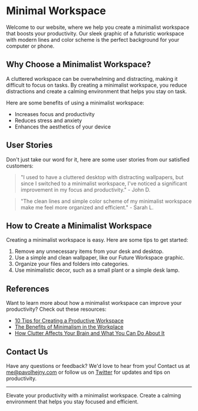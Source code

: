 <!--font:Cormorant Garamond-->

# Minimal Workspace

Welcome to our website, where we help you create a minimalist workspace that boosts your productivity. Our sleek graphic of a futuristic workspace with modern lines and color scheme is the perfect background for your computer or phone.

## Why Choose a Minimalist Workspace?

A cluttered workspace can be overwhelming and distracting, making it difficult to focus on tasks. By creating a minimalist workspace, you reduce distractions and create a calming environment that helps you stay on task.

Here are some benefits of using a minimalist workspace:

-   Increases focus and productivity
-   Reduces stress and anxiety
-   Enhances the aesthetics of your device

## User Stories

Don't just take our word for it, here are some user stories from our satisfied customers:

> "I used to have a cluttered desktop with distracting wallpapers, but since I switched to a minimalist workspace, I've noticed a significant improvement in my focus and productivity." - John D.

> "The clean lines and simple color scheme of my minimalist workspace make me feel more organized and efficient." - Sarah L.

## How to Create a Minimalist Workspace

Creating a minimalist workspace is easy. Here are some tips to get started:

1. Remove any unnecessary items from your desk and desktop.
2. Use a simple and clean wallpaper, like our Future Workspace graphic.
3. Organize your files and folders into categories.
4. Use minimalistic decor, such as a small plant or a simple desk lamp.

## References

Want to learn more about how a minimalist workspace can improve your productivity? Check out these resources:

-   [10 Tips for Creating a Productive Workspace](#)
-   [The Benefits of Minimalism in the Workplace](#)
-   [How Clutter Affects Your Brain and What You Can Do About It](#)

## Contact Us

Have any questions or feedback? We'd love to hear from you! Contact us at me@pavolhejny.com or follow us on [Twitter](#) for updates and tips on productivity.

---

Elevate your productivity with a minimalist workspace. Create a calming environment that helps you stay focused and efficient.

<!--

Write me content for website with wallpaper which alt text is:

"A minimalist graphic of a futuristic workspace, with sleek lines and a modern color scheme."

The name/title of the page should not be 1:1 copy of the alt text but rather a real content of the website which is using this wallpaper.

- Use markdown format
- Start with heading
- Heading should be short and concise
- The content should look like a real website
- The website should not be about the wallpaper, wallpaper is just a related background
- Heading should be contain work "wallpaper" or "background"
- Include real sections like references, contact, user stories, etc. use things relevant to the page purpose.
- Feel free to use structure like headings, bullets, numbering, blockquotes, paragraphs, horizontal lines, etc.
- You can use formatting like bold or _italic_
- You can include UTF-8 emojis
- Links should be only #hash anchors (and you can refer to the document itself)
- Do not include images


---


# Future Workspace Wallpaper: Elevate Your Productivity

Welcome to our website, where we help you elevate your productivity with our Future Workspace Wallpaper. Our minimalist graphic of a futuristic workspace, with sleek lines and a modern color scheme, is the perfect background for your computer or phone.

## Why Choose Our Future Workspace Wallpaper?

Our wallpaper is not just a pretty picture, it's designed to improve your focus and productivity. The clean lines and modern color scheme create a calming environment that helps you stay on task and avoid distractions.

Here are some benefits of using our Future Workspace Wallpaper:

- Creates a minimalist workspace that reduces clutter and distractions
- Helps you stay focused and productive
- Provides a calming environment that reduces stress
- Enhances the aesthetics of your device

## User Stories

Don't just take our word for it, here are some user stories from our satisfied customers:

> "I used to have a cluttered desktop with distracting wallpapers, but since I switched to the Future Workspace Wallpaper, I've noticed a significant improvement in my focus and productivity." - John D.

> "The sleek lines and modern color scheme of the Future Workspace Wallpaper make me feel like I'm working in a high-tech office, even though I'm just at home." - Sarah L.

## How to Download and Install

Downloading and installing our Future Workspace Wallpaper is quick and easy. Just follow these simple steps:

1. Click on the download button below.
2. Save the image to your computer or phone.
3. Set the image as your wallpaper.

## References

Want to learn more about how our Future Workspace Wallpaper can improve your productivity? Check out these resources:

- [The Benefits of Minimalism in the Workplace](#)
- [10 Tips for Creating a Productive Workspace](#)
- [How Color Affects Productivity](#)

## Contact Us

Have any questions or feedback? We'd love to hear from you! Contact us at me@pavolhejny.com or follow us on [Twitter](#) for updates and tips on productivity.

---

Elevate your productivity with our Future Workspace Wallpaper. Download now and experience the benefits of a minimalist workspace.


---


Heading should not include word "wallpaper". The website should not be about the wallpaper itself, wallpaper is just a related background, rewrite whole content.


---


# Elevate Your Productivity with a Minimalist Workspace

Welcome to our website, where we help you create a minimalist workspace that boosts your productivity. Our sleek graphic of a futuristic workspace with modern lines and color scheme is the perfect background for your computer or phone.

## Why Choose a Minimalist Workspace?

A cluttered workspace can be overwhelming and distracting, making it difficult to focus on tasks. By creating a minimalist workspace, you reduce distractions and create a calming environment that helps you stay on task.

Here are some benefits of using a minimalist workspace:

- Increases focus and productivity
- Reduces stress and anxiety
- Enhances the aesthetics of your device

## User Stories

Don't just take our word for it, here are some user stories from our satisfied customers:

> "I used to have a cluttered desktop with distracting wallpapers, but since I switched to a minimalist workspace, I've noticed a significant improvement in my focus and productivity." - John D.

> "The clean lines and simple color scheme of my minimalist workspace make me feel more organized and efficient." - Sarah L.

## How to Create a Minimalist Workspace

Creating a minimalist workspace is easy. Here are some tips to get started:

1. Remove any unnecessary items from your desk and desktop.
2. Use a simple and clean wallpaper, like our Future Workspace graphic.
3. Organize your files and folders into categories.
4. Use minimalistic decor, such as a small plant or a simple desk lamp.

## References

Want to learn more about how a minimalist workspace can improve your productivity? Check out these resources:

- [10 Tips for Creating a Productive Workspace](#)
- [The Benefits of Minimalism in the Workplace](#)
- [How Clutter Affects Your Brain and What You Can Do About It](#)

## Contact Us

Have any questions or feedback? We'd love to hear from you! Contact us at me@pavolhejny.com or follow us on [Twitter](#) for updates and tips on productivity.

---

Elevate your productivity with a minimalist workspace. Create a calming environment that helps you stay focused and efficient.

-->
